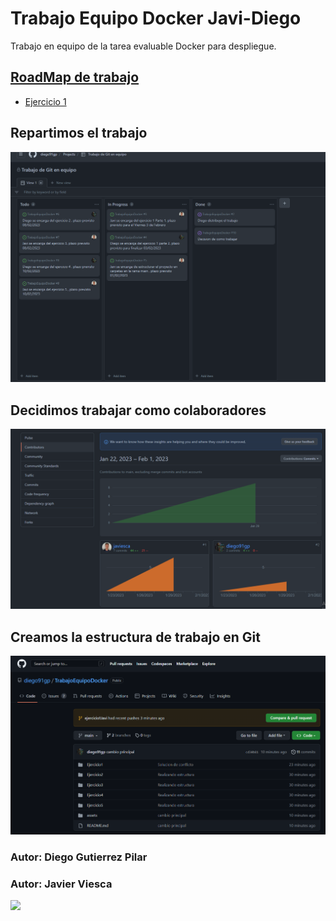 # Trabajo Equipo Docker Javi-Diego
Trabajo en equipo de la tarea evaluable Docker para despliegue.
## <a href="https://github.com/users/diego91gp/projects/1/views/1">RoadMap de trabajo</a>


<ul>
  <li><a href="Ejercicio1/Diego">Ejercicio 1</a></li>
 
</ul>

## Repartimos el trabajo


![image-20230201102442351](assets/image-20230201102442351.png)

## Decidimos trabajar como colaboradores

![image-20230201104109103](assets/image-20230201104109103.png)



## Creamos la estructura de trabajo en Git

![image-20230201105422319](./assets/image-20230201105422319.png)








### Autor: Diego Gutierrez Pilar
### Autor: Javier Viesca
<img width="200px" src="https://co2asturias.es/wp-content/uploads/2021/06/CIFP-sectores-industrial-servicios-logo.png">
